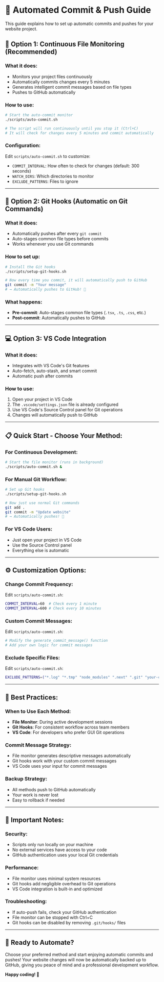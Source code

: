 # 🤖 Automated Commit & Push Guide

This guide explains how to set up automatic commits and pushes for your website project.

## 🚀 **Option 1: Continuous File Monitoring (Recommended)**

### **What it does:**
- Monitors your project files continuously
- Automatically commits changes every 5 minutes
- Generates intelligent commit messages based on file types
- Pushes to GitHub automatically

### **How to use:**
```bash
# Start the auto-commit monitor
./scripts/auto-commit.sh

# The script will run continuously until you stop it (Ctrl+C)
# It will check for changes every 5 minutes and commit automatically
```

### **Configuration:**
Edit `scripts/auto-commit.sh` to customize:
- `COMMIT_INTERVAL`: How often to check for changes (default: 300 seconds)
- `WATCH_DIRS`: Which directories to monitor
- `EXCLUDE_PATTERNS`: Files to ignore

---

## 🔧 **Option 2: Git Hooks (Automatic on Git Commands)**

### **What it does:**
- Automatically pushes after every `git commit`
- Auto-stages common file types before commits
- Works whenever you use Git commands

### **How to set up:**
```bash
# Install the Git hooks
./scripts/setup-git-hooks.sh

# Now every time you commit, it will automatically push to GitHub
git commit -m "Your message"
# → Automatically pushes to GitHub! 🚀
```

### **What happens:**
- **Pre-commit**: Auto-stages common file types (`.tsx`, `.ts`, `.css`, etc.)
- **Post-commit**: Automatically pushes to GitHub

---

## 💻 **Option 3: VS Code Integration**

### **What it does:**
- Integrates with VS Code's Git features
- Auto-fetch, auto-stash, and smart commit
- Automatic push after commits

### **How to use:**
1. Open your project in VS Code
2. The `.vscode/settings.json` file is already configured
3. Use VS Code's Source Control panel for Git operations
4. Changes will automatically push to GitHub

---

## 📋 **Quick Start - Choose Your Method:**

### **For Continuous Development:**
```bash
# Start the file monitor (runs in background)
./scripts/auto-commit.sh &
```

### **For Manual Git Workflow:**
```bash
# Set up Git hooks
./scripts/setup-git-hooks.sh

# Now just use normal Git commands
git add .
git commit -m "Update website"
# → Automatically pushes! 🎉
```

### **For VS Code Users:**
- Just open your project in VS Code
- Use the Source Control panel
- Everything else is automatic

---

## ⚙️ **Customization Options:**

### **Change Commit Frequency:**
Edit `scripts/auto-commit.sh`:
```bash
COMMIT_INTERVAL=60  # Check every 1 minute
COMMIT_INTERVAL=600 # Check every 10 minutes
```

### **Custom Commit Messages:**
Edit `scripts/auto-commit.sh`:
```bash
# Modify the generate_commit_message() function
# Add your own logic for commit messages
```

### **Exclude Specific Files:**
Edit `scripts/auto-commit.sh`:
```bash
EXCLUDE_PATTERNS=("*.log" "*.tmp" "node_modules" ".next" ".git" "your-custom-pattern")
```

---

## 🎯 **Best Practices:**

### **When to Use Each Method:**
- **File Monitor**: During active development sessions
- **Git Hooks**: For consistent workflow across team members
- **VS Code**: For developers who prefer GUI Git operations

### **Commit Message Strategy:**
- File monitor generates descriptive messages automatically
- Git hooks work with your custom commit messages
- VS Code uses your input for commit messages

### **Backup Strategy:**
- All methods push to GitHub automatically
- Your work is never lost
- Easy to rollback if needed

---

## 🚨 **Important Notes:**

### **Security:**
- Scripts only run locally on your machine
- No external services have access to your code
- GitHub authentication uses your local Git credentials

### **Performance:**
- File monitor uses minimal system resources
- Git hooks add negligible overhead to Git operations
- VS Code integration is built-in and optimized

### **Troubleshooting:**
- If auto-push fails, check your GitHub authentication
- File monitor can be stopped with Ctrl+C
- Git hooks can be disabled by removing `.git/hooks/` files

---

## 🎉 **Ready to Automate?**

Choose your preferred method and start enjoying automatic commits and pushes! Your website changes will now be automatically backed up to GitHub, giving you peace of mind and a professional development workflow.

**Happy coding! 🚀**
